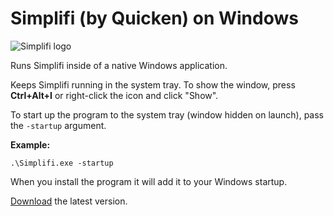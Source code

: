 ﻿# Simplifi (by Quicken) on Windows

![Simplifi logo](https://i.imgur.com/LfHLqcr.jpeg)

Runs Simplifi inside of a native Windows application.

Keeps Simplifi running in the system tray. To show the window, press **Ctrl+Alt+I** or right-click the icon and click "Show".

To start up the program to the system tray (window hidden on launch), pass the `-startup` argument.

**Example:**
```
.\Simplifi.exe -startup
``` 

When you install the program it will add it to your Windows startup.

[Download](https://github.com/asheroto/Simplifi/releases/latest/download/Simplifi.exe) the latest version.